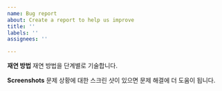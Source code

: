 ```yaml
---
name: Bug report
about: Create a report to help us improve
title: ''
labels: ''
assignees: ''

---
```


**재연 방법**
재연 방법을 단계별로 기술합니다.

**Screenshots**
문제 상황에 대한 스크린 샷이 있으면 문제 해결에 더 도움이 됩니다.

